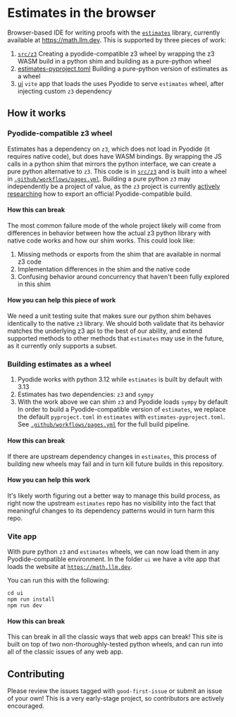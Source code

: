 # Estimates in the browser
Browser-based IDE for writing proofs with the [`estimates`](https://github.com/teorth/estimates) library, currently available at https://math.llm.dev. This is supported by three pieces of work:
1. [`src/z3`](src/z3) Creating a pyodide-compatible z3 wheel by wrapping the z3 WASM build in a python shim and building as a pure-python wheel
2. [estimates-pyproject.toml](estimates-pyproject.toml) Building a pure-python version of estimates as a wheel
3. [ui](ui) `vite` app that loads the uses Pyodide to serve `estimates` wheel, after injecting custom `z3` dependency

## How it works
### Pyodide-compatible z3 wheel
Estimates has a dependency on `z3`, which does not load in Pyodide (it requires native code), but does have WASM bindings. By wrapping the JS calls in a python shim that mirrors the python interface, we can create a pure python alternative to `z3`. This code is in [`src/z3`](src/z3) and is built into a wheel in [`.github/workflows/pages.yml`](.github/workflows/pages.yml). Building a pure python `z3` may independently be a project of value, as the `z3` project is currently [actively researching](https://github.com/pyodide/pyodide/issues/5203) how to export an official Pyodide-compatible build.

#### How this can break
The most common failure mode of the whole project likely will come from differences in behavior between how the actual z3 python library with native code works and how our shim works. This could look like:
1. Missing methods or exports from the shim that are available in normal z3 code
2. Implementation differences in the shim and the native code
3. Confusing behavior around concurrency that haven't been fully explored in this shim

#### How you can help this piece of work
We need a unit testing suite that makes sure our python shim behaves identically to the native `z3` library.  We should both validate that its behavior matches the underlying z3 api to the best of our ability, and extend supported methods to other methods that `estimates` may use in the future, as it currently only supports a subset.

### Building estimates as a wheel
1. Pyodide works with python 3.12 while `estimates` is built by default with 3.13
2. Estimates has two dependencies: `z3` and `sympy`
3. With the work above we can shim `z3` and Pyodide loads `sympy` by default
In order to build a Pyodide-compatible version of `estimates`, we replace the default `pyproject.toml` in `estimates` with `estimates-pyproject.toml`. See [`.github/workflows/pages.yml`](.github/workflows/pages.yml) for the full build pipeline.

#### How this can break
If there are upstream dependency changes in `estimates`, this process of building new wheels may fail and in turn kill future builds in this repository.

#### How you can help this work
It's likely worth figuring out a better way to manage this build process, as right now the upstream `estimates` repo has no visibility into the fact that meaningful changes to its dependency patterns would in turn harm this repo.

### Vite app
With pure python `z3` and `estimates` wheels, we can now load them in any Pyodide-compatible environment. In the folder `ui` we have a vite app that loads the website at [`https://math.llm.dev`](https://math.llm.dev).

You can run this with the following:
```
cd ui
npm run install
npm run dev
```

#### How this can break
This can break in all the classic ways that web apps can break! This site is built on top of two non-thoroughly-tested python wheels, and can run into all of the classic issues of any web app. 

## Contributing
Please review the issues tagged with `good-first-issue` or submit an issue of your own! This is a very early-stage project, so contributors are actively encouraged.
